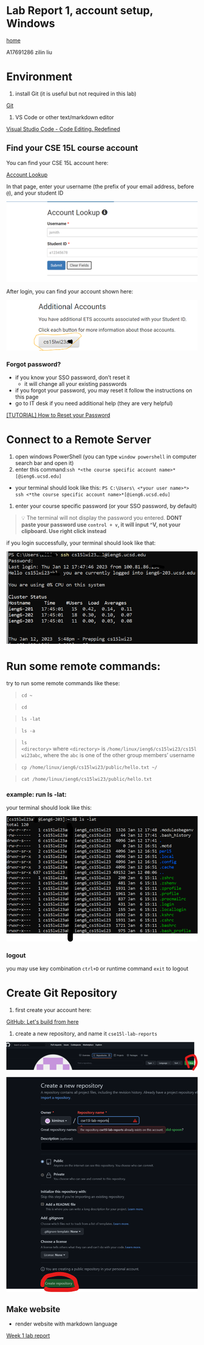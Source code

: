 # Lab Report 1, account setup, Windows
[home](index.md)

A17691286
zilin liu

# Environment

1. install Git (it is useful but not required in this lab)

[Git](https://git-scm.com/)

1. VS Code or other text/markdown editor

[Visual Studio Code - Code Editing. Redefined](https://code.visualstudio.com/)

## Find your CSE 15L course account

You can find your CSE 15L account here: 

[Account Lookup](https://sdacs.ucsd.edu/~icc/index.php)

In that page, enter your username (the prefix of your email address, before `@`), and your student ID

![Untitled](Lab%20Report%201%205d3c4c9169b5461ba6ed0b9a873df0e6/Untitled.png)

After login, you can find your account shown here: 

![Untitled](Lab%20Report%201%205d3c4c9169b5461ba6ed0b9a873df0e6/Untitled%201.png)

### Forgot password?

- if you know your SSO password, don’t reset it
    - it will change all your existing passwords
- if you forgot your password, you may reset it follow the instructions on this page
- go to IT desk if you need additional help (they are very helpful)

[[TUTORIAL] How to Reset your Password](https://docs.google.com/document/d/1hs7CyQeh-MdUfM9uv99i8tqfneos6Y8bDU0uhn1wqho/edit)

# Connect to a Remote Server

1. open windows PowerShell (you can type `window powershell` in computer search bar and open it)
2. enter this command:`ssh *<the course specific account name>*[@ieng6.ucsd.edu]`
- your terminal should look like this: `PS C:\Users\ <*your user name>*> ssh <*the course specific account name>*[@ieng6.ucsd.edu]`
1. enter your course specific password (or your SSO password, by default)


> 💡 The terminal will not display the password you entered. **DONT paste your password use `control + v`, it will input ^V, not your clipboard. Use right click instead**


if you login successfully, your terminal should look like that: 

![Untitled](Lab%20Report%201%205d3c4c9169b5461ba6ed0b9a873df0e6/Untitled%202.png)

# Run some remote commands:

try to run some remote commands like these:

> `cd ~`
> 

> `cd`
> 

> `ls -lat`
> 

> `ls -a`
> 

> `ls <directory>` where `<directory>` is `/home/linux/ieng6/cs15lwi23/cs15lwi23abc`, where the `abc` is one of the other group members’ username
> 

> `cp /home/linux/ieng6/cs15lwi23/public/hello.txt ~/`
> 

> `cat /home/linux/ieng6/cs15lwi23/public/hello.txt`
> 

### example: run ls -lat:

your terminal should look like this:

![Untitled](Lab%20Report%201%205d3c4c9169b5461ba6ed0b9a873df0e6/Untitled%203.png)

### logout

you may use key combination `ctrl+D` or runtime command `exit` to logout 

# Create Git Repository

1. first create your account here:

[GitHub: Let's build from here](https://github.com/)

1. create a new repository, and name it `cse15l-lab-reports`

![Untitled](Lab%20Report%201%205d3c4c9169b5461ba6ed0b9a873df0e6/Untitled%204.png)

![Untitled](Lab%20Report%201%205d3c4c9169b5461ba6ed0b9a873df0e6/Untitled%205.png)

## Make website

- render website with markdown language

[Week 1 lab report](https://kiminus.github.io/cse15l-lab-reports/lab-report-week1)
